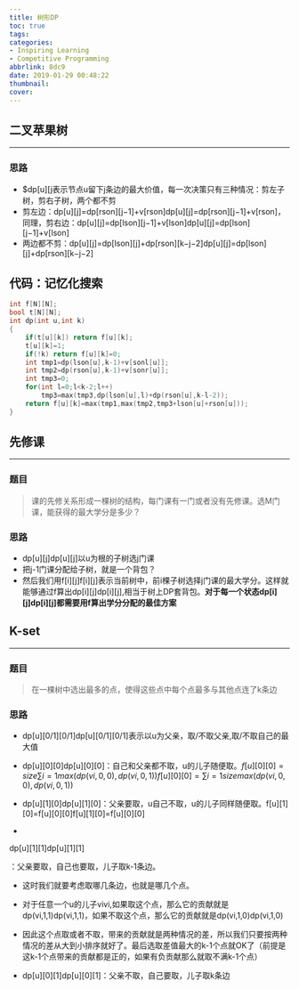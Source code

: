 ```yaml
---
title: 树形DP
toc: true
tags:
categories:
- Inspiring Learning
- Competitive Programming
abbrlink: 8dc9
date: 2019-01-29 00:48:22
thumbnail:
cover:
---
```


## 二叉苹果树

------

### 思路

- $dp[u][j表示节点u留下j条边的最大价值，每一次决策只有三种情况：剪左子树，剪右子树，两个都不剪
- 剪左边：dp[u][j]=dp[rson][j−1]+v[rson]dp[u][j]=dp[rson][j−1]+v[rson]，同理，剪右边：dp[u][j]=dp[lson][j−1]+v[lson]dp[u][j]=dp[lson][j−1]+v[lson]
- 两边都不剪：dp[u][j]=dp[lson][j]+dp[rson][k−j−2]dp[u][j]=dp[lson][j]+dp[rson][k−j−2]

## 代码：记忆化搜索

```C++
int f[N][N];
bool t[N][N];
int dp(int u,int k)
{
    if(t[u][k]) return f[u][k];
	t[u][k]=1;
    if(!k) return f[u][k]=0;
    int tmp1=dp(lson[u],k-1)+v[sonl[u]];
    int tmp2=dp(rson[u],k-1)+v[sonr[u]];
    int tmp3=0;
    for(int l=0;l<k-2;l++)
        tmp3=max(tmp3,dp(lson[u],l)+dp(rson[u],k-l-2));
   	return f[u][k]=max(tmp1,max(tmp2,tmp3+lson[u]+rson[u]));
}
```



## 先修课

------

### 题目

> 课的先修关系形成一棵树的结构，每门课有一门或者没有先修课。选M门课，能获得的最大学分是多少？

### 思路

- dp[u][j]dp[u][j]以u为根的子树选j门课
- 把j-1门课分配给子树，就是一个背包？
- 然后我们用f[i][j]f[i][j]表示当前树中，前i棵子树选择j门课的最大学分。这样就能够通过f算出dp[i][j]dp[i][j],相当于树上DP套背包。**对于每一个状态dp[i][j]dp[i][j]都需要用f算出学分分配的最佳方案**

## K-set

------

### 题目

> 在一棵树中选出最多的点，使得这些点中每个点最多与其他点连了k条边

### 思路

- dp[u][0/1][0/1]dp[u][0/1][0/1]表示以u为父亲，取/不取父亲,取/不取自己的最大值

- dp[u][0][0]dp[u][0][0]：自己和父亲都不取，u的儿子随便取。$f[u][0][0]=size∑i=1max( dp(vi,0,0) , dp(vi,0,1) )f[u][0][0]=∑i=1sizemax( dp(vi,0,0) , dp(vi,0,1) )$

- dp[u][1][0]dp[u][1][0]：父亲要取，u自己不取，u的儿子同样随便取。f[u][1][0]=f[u][0][0]f[u][1][0]=f[u][0][0]

- 

  dp[u][1][1]dp[u][1][1]

  ：父亲要取，自己也要取，儿子取k-1条边。

  - 这时我们就要考虑取哪几条边，也就是哪几个点。
  - 对于任意一个u的儿子vivi,如果取这个点，那么它的贡献就是dp(vi,1,1)dp(vi,1,1)，如果不取这个点，那么它的贡献就是dp(vi,1,0)dp(vi,1,0)
  - 因此这个点取或者不取，带来的贡献就是两种情况的差，所以我们只要按两种情况的差从大到小排序就好了。最后选取差值最大的k-1个点就OK了（前提是这k-1个点带来的贡献都是正的，如果有负贡献那么就取不满k-1个点）

- dp[u][0][1]dp[u][0][1]：父亲不取，自己要取，儿子取k条边
